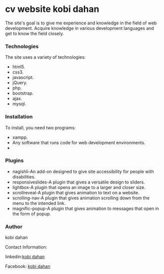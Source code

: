 # cv website kobi dahan 



The site's goal is to give me experience and knowledge in the field of web development.
Acquire knowledge in various development languages and get to know the field closely.



### Technologies

The site uses a variety of technologies:

*  html5.
* css3.
* javascript.
* jQuery.
* php.
* bootstrap.
* ajax.
* mysql.


### Installation

To install, you need two programs:
* xampp.
* Any software that runs code for web development environments.
* 
### Plugins

* nagishli-An add-on designed to give site accessibility for people with disabilities.
* responsiveslides-A plugin that gives a versatile design to sliders.
* lightbox-A plugin that opens an image to a larger and closer size.
* scrollreveal-A plugin that gives animation to text on a website.
* scrolling-nav-A plugin that gives animation scrolling down from the menu to the intended link.
* magnific-popup-A plugin that gives animation to messages that open in the form of popup.

### Author
kobi dahan

Contact Information:

 linkedin:[kobi dahan](https://www.linkedin.com/in/kobi-dahan-53b5bb136/)

Facebook: [kobi dahan](https://www.facebook.com/kobi.dahan.56)


